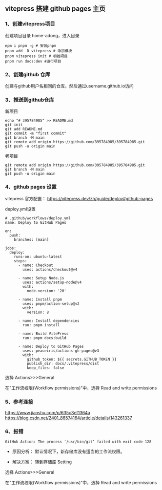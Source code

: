 ## vitepress 搭建 github pages 主页

### 1、创建vitepress项目

创建项目目录 home-adong，进入目录
```
npm i pnpm -g # 安装pnpm
pnpm add -D vitepress # 添加模块
pnpm vitepress init # 初始项目
pnpm run docs:dev #运行项目
```

### 2、创建github 仓库

创建与github用户名相同的仓库，然后通过username.github.io访问

### 3、推送到github仓库

新项目
```
echo "# 395784985" >> README.md
git init
git add README.md
git commit -m "first commit"
git branch -M main
git remote add origin https://github.com/395784985/395784985.git
git push -u origin main
```
老项目
```
git remote add origin https://github.com/395784985/395784985.git
git branch -M main
git push -u origin main
```

### 4、github pages 设置

vitepress 官方配置：
https://vitepress.dev/zh/guide/deploy#github-pages

deploy.yml设置
```
# .github/workflows/deploy.yml
name: Deploy to GitHub Pages

on:
  push:
    branches: [main]

jobs:
  deploy:
    runs-on: ubuntu-latest
    steps:
      - name: Checkout
        uses: actions/checkout@v4

      - name: Setup Node.js
        uses: actions/setup-node@v4
        with:
          node-version: '20'

      - name: Install pnpm
        uses: pnpm/action-setup@v2
        with:
          version: 8

      - name: Install dependencies
        run: pnpm install

      - name: Build VitePress
        run: pnpm docs:build

      - name: Deploy to GitHub Pages
        uses: peaceiris/actions-gh-pages@v3
        with:
          github_token: ${{ secrets.GITHUB_TOKEN }}
          publish_dir: docs/.vitepress/dist
          keep_files: false

```

选择 Actions>>>General

在"工作流权限(Workflow permissions)"中，选择 Read and write permissions

### 5、参考连接

https://www.jianshu.com/p/635c3ef1364a
https://blog.csdn.net/2401_86574164/article/details/143261337


### 6、报错

```
GitHub Action: The process ‘/usr/bin/git‘ failed with exit code 128
```

- 原因分析：
默认情况下，新存储库没有适当的工作流权限。

- 解决方案：
转到存储库 Setting

选择 Actions>>>General

在"工作流权限(Workflow permissions)"中，选择 Read and write permissions